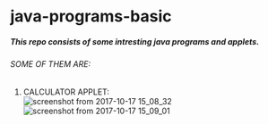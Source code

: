 # java-programs-basic

##### This repo consists of some intresting java programs and applets.  
###### SOME OF THEM ARE:  
1. CALCULATOR APPLET:  
![screenshot from 2017-10-17 15_08_32](https://user-images.githubusercontent.com/39124232/43047883-15536c70-8dfc-11e8-9d25-9f92265a5f24.png)  
![screenshot from 2017-10-17 15_09_01](https://user-images.githubusercontent.com/39124232/43047884-18786144-8dfc-11e8-8f84-2fd4999efc2e.png)  

